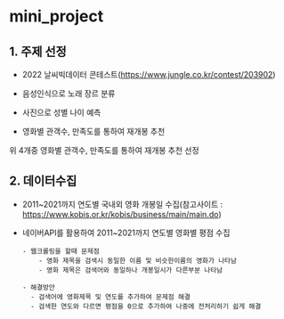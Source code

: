 # mini_project

## 1. 주제 선정
  - 2022 날씨빅데이터 콘테스트(https://www.jungle.co.kr/contest/203902)

  - 음성인식으로 노래 장르 분류

  - 사진으로 성별 나이 예측

  - 영화별 관객수, 만족도를 통하여 재개봉 추천
  
  위 4개중 영화별 관객수, 만족도를 통하여 재개봉 추천 선정

## 2. 데이터수집 
- 2011~2021까지 연도별 국내외 영화 개봉일 수집(참고사이트 : https://www.kobis.or.kr/kobis/business/main/main.do) 
- 네이버API를 활용하여 2011~2021까지 연도별 영화별 평점 수집

      - 웹크롤링을 할때 문제점 
          - 영화 제목을 검색시 동일한 이름 및 비슷한이름의 영화가 나타남
          - 영화 제목은 검색어와 동일하나 개봉일시가 다른부분 나타남
      
      - 해결방안
        - 검색어에 영화제목 및 연도를 추가하여 문제점 해결
        - 검색한 연도와 다르면 평점을 0으로 추가하여 나중에 전처리하기 쉽게 해결
